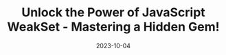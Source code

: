 ---
date: 2023-10-04
tags: js, ts, weakset, weaksets
name: delpuppo.net
url: https://blog.delpuppo.net/unlock-the-power-of-javascript-weakset-mastering-a-hidden-gem
type: article
title: Unlock the Power of JavaScript WeakSet - Mastering a Hidden Gem!
slides_url:
recording_url:
city:
country:
country_code:
language: English
---